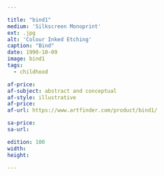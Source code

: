 ```yaml
---

title: "bind1"
medium: 'Silkscreen Monoprint'
ext: .jpg
alt: 'Colour Inked Etching'
caption: "Bind"
date: 1990-10-09
image: bind1
tags:
  - childhood

af-price:
af-subject: abstract and conceptual
af-style: illustrative
af-price:
af-url: https://www.artfinder.com/product/bind1/

sa-price:
sa-url:

edition: 100
width: 
height: 

---
```

